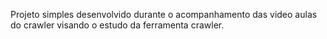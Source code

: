 Projeto simples desenvolvido durante o acompanhamento das video aulas do crawler visando o estudo da ferramenta crawler.
